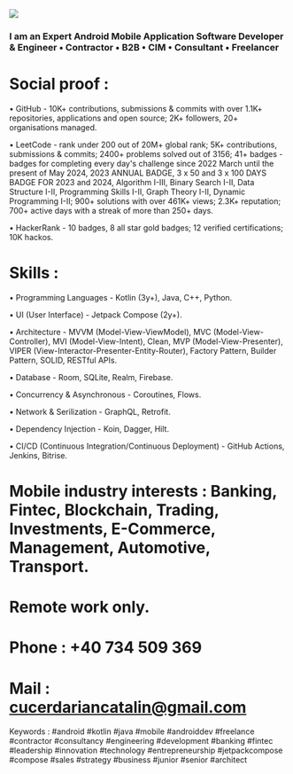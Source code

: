 <img src="https://komarev.com/ghpvc/?username=antonkomarev&&style=flat-square" align="center" />

### I am an Expert Android Mobile Application Software Developer & Engineer • Contractor • B2B • CIM • Consultant • Freelancer

# Social proof :

• GitHub - 10K+ contributions, submissions & commits with over 1.1K+ repositories, applications and open source; 2K+ followers, 20+ organisations managed.

• LeetCode - rank under 200 out of 20M+ global rank; 5K+ contributions, submissions & commits; 2400+ problems solved out of 3156; 41+ badges - badges for completing every day's challenge since 2022 March until the present of May 2024, 2023 ANNUAL BADGE, 3 x 50 and 3 x 100 DAYS BADGE FOR 2023 and 2024, Algorithm I-III, Binary Search I-II, Data Structure I-II, Programming Skills I-II, Graph Theory I-II, Dynamic Programming I-II; 900+ solutions with over 461K+ views; 2.3K+ reputation; 700+ active days with a streak of more than 250+ days.

• HackerRank - 10 badges, 8 all star gold badges; 12 verified certifications; 10K hackos.

# Skills :

• Programming Languages - Kotlin (3y+), Java, C++, Python.

• UI (User Interface) - Jetpack Compose (2y+).

• Architecture - MVVM (Model-View-ViewModel), MVC (Model-View-Controller), MVI (Model-View-Intent), Clean, MVP (Model-View-Presenter), VIPER (View-Interactor-Presenter-Entity-Router), Factory Pattern, Builder Pattern, SOLID, RESTful APIs.

• Database - Room, SQLite, Realm, Firebase.

• Concurrency & Asynchronous - Coroutines, Flows.

• Network & Serilization - GraphQL, Retrofit.

• Dependency Injection - Koin, Dagger, Hilt.

• CI/CD (Continuous Integration/Continuous Deployment) - GitHub Actions, Jenkins, Bitrise.

# Mobile industry interests : Banking, Fintec, Blockchain, Trading, Investments, E-Commerce, Management, Automotive, Transport.

# Remote work only.

# Phone : +40 734 509 369
# Mail : cucerdariancatalin@gmail.com


Keywords : #android #kotlin #java #mobile #androiddev #freelance #contractor #consultancy #engineering #development #banking #fintec #leadership #innovation #technology #entrepreneurship #jetpackcompose #compose #sales #strategy #business #junior #senior #architect
